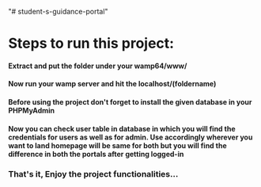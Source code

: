 "# student-s-guidance-portal" 

<h1>Steps to run this project:</h1>
<h4>Extract and put the folder under your wamp64/www/</h4>
<h4>Now run your wamp server and hit the localhost/(foldername)</h4>
<h4>Before using the project don't forget to install the given database in your PHPMyAdmin</h4>

<h4>Now you can check user table in database in which you will find the credentials for users as well as for admin. Use accordingly wherever you want to land homepage will be same for both but you will find the difference in both the portals after getting logged-in</h4>

<h3>That's it, Enjoy the project functionalities...</h3>

